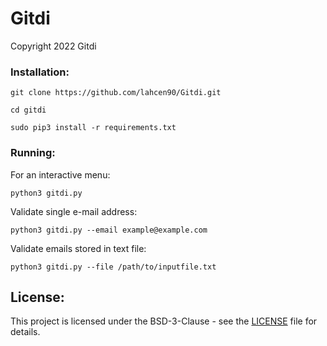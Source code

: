 # Gitdi
Copyright 2022 Gitdi



### Installation:

```
git clone https://github.com/lahcen90/Gitdi.git
```

```
cd gitdi
```

```
sudo pip3 install -r requirements.txt
```

### Running:


For an interactive menu: 
```
python3 gitdi.py
```

Validate single e-mail address:
```
python3 gitdi.py --email example@example.com
```

Validate emails stored in text file:
```
python3 gitdi.py --file /path/to/inputfile.txt
```




## License:

This project is licensed under the BSD-3-Clause - see the [LICENSE](LICENSE) file for details.
